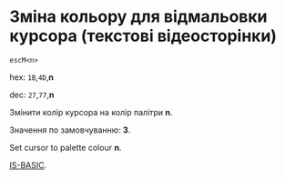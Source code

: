 # Зміна кольору для відмальовки курсора (текстові відеосторінки)

`escM<n>`

hex: `1B`,`4D`,**n**  

dec: `27`,`77`,**n**  

Змінити колір курсора на колір палітри **n**.

Значення по замовчуванню: **3**. 

Set cursor to palette colour **n**.

[IS-BASIC](../../is-basic_man-en/man_vo-cursor.md).